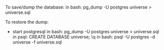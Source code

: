 To save/dump the database:
in bash: pg_dump -U postgres universe > universe.sql

To restore the dump:
- start postgresql
in bash:
pg_dump -U postgres universe > universe.sql
in psql:
CREATE DATABASE universe;
\q
in bash:
psql -U postgres -d universe -f universe.sql

